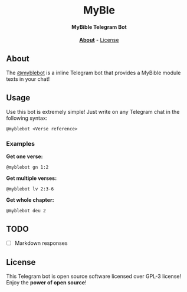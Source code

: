 <div align=center>

# MyBle

#### MyBible Telegram Bot

**[About](#about)** - [License](#license)

</div>

## About

The [@myblebot](https://myblebot.t.me) is a inline Telegram bot that provides a MyBible module texts in your chat!

## Usage

Use this bot is extremely simple! Just write on any Telegram chat in the following syntax:

```text
@myblebot <Verse reference>
```

### Examples

**Get one verse:**

```text
@myblebot gn 1:2
```

**Get multiple verses:**

```text
@myblebot lv 2:3-6
```

**Get whole chapter:**

```text
@myblebot deu 2
```

## TODO

- [ ] Markdown responses

## License

This Telegram bot is open source software licensed over GPL-3 license! Enjoy the **power of open source**!
